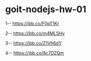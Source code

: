 # goit-nodejs-hw-01

1-- https://ibb.co/F0pT1Kr

2-- https://ibb.co/m4MLSHy

3-- https://ibb.co/Z1Vh6dY

4-- https://ibb.co/8c7DZQm
